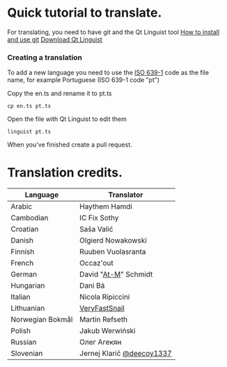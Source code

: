 Quick tutorial to translate.
==================================
For translating, you need to have git and the Qt Linguist tool
[How to install and use git](https://help.github.com/articles/set-up-git/)
[Download Qt Linguist](https://github.com/lelegard/qtlinguist-installers/releases)


### Creating a translation
To add a new language you need to use the [ISO 639-1](https://en.wikipedia.org/wiki/List_of_ISO_639-1_codes) code as the file name, for example Portuguese (ISO 639-1 code "pt")

Copy the en.ts and rename it to pt.ts

    cp en.ts pt.ts

Open the file with Qt Linguist to edit them

    linguist pt.ts

When you've finished create a pull request.

Translation credits.
==================================
| Language | Translator |
| --- | --- |
| Arabic            | Haythem Hamdi|
| Cambodian	        | IC Fix Sothy|
| Croatian          | Saša Valić|
| Danish            | Olgierd Nowakowski|
| Finnish	        | Ruuben Vuolasranta|
| French            | Occaz'out|
| German            | David "[At-M](https://github.com/At-M)" Schmidt|
| Hungarian         | Dani Bá|
| Italian	        | Nicola Ripiccini|
| Lithuanian        | [VeryFastSnail](https://github.com/VeryFastSnail) |
| Norwegian Bokmål  | Martin Refseth|
| Polish            | Jakub Werwiński|
| Russian           | Олег Агекян|
|Slovenian          | Jernej Klarič [@deecoy1337](https://github.com/deecoy1337)|


